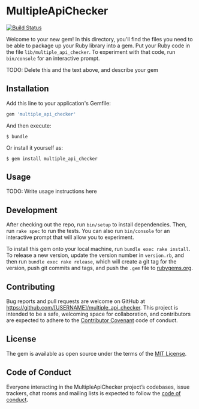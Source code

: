 # MultipleApiChecker
[![Build Status](https://travis-ci.com/IlyaOsotov/multiple_api_checker.svg?branch=master)](https://travis-ci.com/IlyaOsotov/multiple_api_checker)

Welcome to your new gem! In this directory, you'll find the files you need to be able to package up your Ruby library into a gem. Put your Ruby code in the file `lib/multiple_api_checker`. To experiment with that code, run `bin/console` for an interactive prompt.

TODO: Delete this and the text above, and describe your gem

## Installation

Add this line to your application's Gemfile:

```ruby
gem 'multiple_api_checker'
```

And then execute:

    $ bundle

Or install it yourself as:

    $ gem install multiple_api_checker

## Usage

TODO: Write usage instructions here

## Development

After checking out the repo, run `bin/setup` to install dependencies. Then, run `rake spec` to run the tests. You can also run `bin/console` for an interactive prompt that will allow you to experiment.

To install this gem onto your local machine, run `bundle exec rake install`. To release a new version, update the version number in `version.rb`, and then run `bundle exec rake release`, which will create a git tag for the version, push git commits and tags, and push the `.gem` file to [rubygems.org](https://rubygems.org).

## Contributing

Bug reports and pull requests are welcome on GitHub at https://github.com/[USERNAME]/multiple_api_checker. This project is intended to be a safe, welcoming space for collaboration, and contributors are expected to adhere to the [Contributor Covenant](http://contributor-covenant.org) code of conduct.

## License

The gem is available as open source under the terms of the [MIT License](https://opensource.org/licenses/MIT).

## Code of Conduct

Everyone interacting in the MultipleApiChecker project’s codebases, issue trackers, chat rooms and mailing lists is expected to follow the [code of conduct](https://github.com/[USERNAME]/multiple_api_checker/blob/master/CODE_OF_CONDUCT.md).
